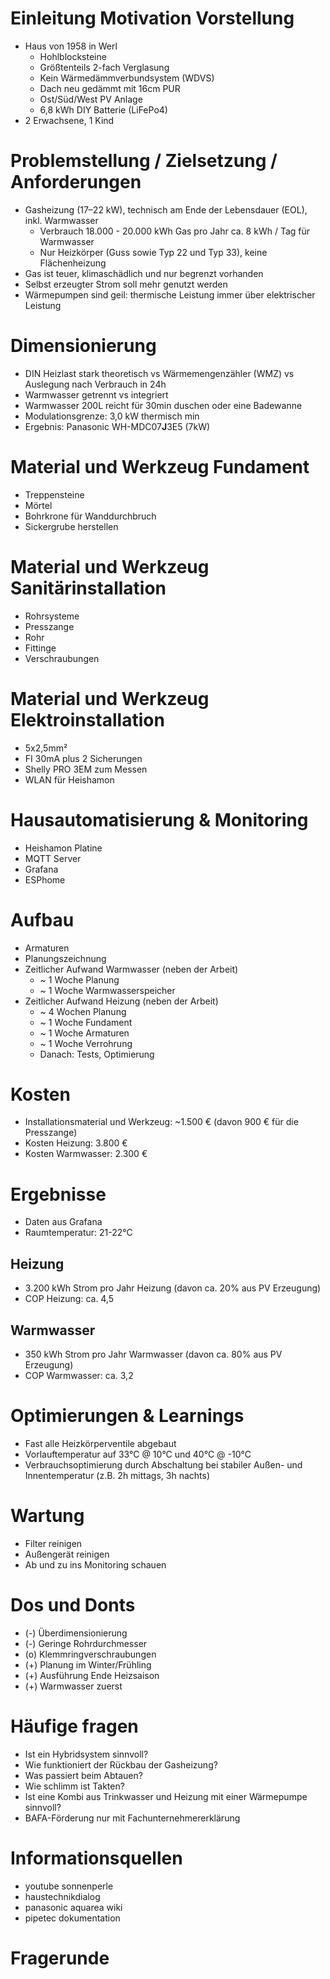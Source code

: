 # Einleitung Motivation Vorstellung
* Haus von 1958 in Werl
  * Hohlblocksteine
  * Größtenteils 2-fach Verglasung
  * Kein Wärmedämmverbundsystem (WDVS)
  * Dach neu gedämmt mit 16cm PUR
  * Ost/Süd/West PV Anlage
  * 6,8 kWh DIY Batterie (LiFePo4)
* 2 Erwachsene, 1 Kind

# Problemstellung / Zielsetzung / Anforderungen
* Gasheizung (17–22 kW), technisch am Ende der Lebensdauer (EOL), inkl. Warmwasser
    * Verbrauch 18.000 - 20.000 kWh Gas pro Jahr ca. 8 kWh / Tag für Warmwasser
    * Nur Heizkörper (Guss sowie Typ 22 und Typ 33), keine Flächenheizung
* Gas ist teuer, klimaschädlich und nur begrenzt vorhanden
* Selbst erzeugter Strom soll mehr genutzt werden
* Wärmepumpen sind geil: thermische Leistung immer über elektrischer Leistung

# Dimensionierung
* DIN Heizlast stark theoretisch vs Wärmemengenzähler (WMZ) vs Auslegung nach Verbrauch in 24h
* Warmwasser getrennt vs integriert
* Warmwasser 200L reicht für 30min duschen oder eine Badewanne
* Modulationsgrenze: 3,0 kW thermisch min
* Ergebnis: Panasonic WH-MDC07**J**3E5 (7kW)

# Material und Werkzeug Fundament
* Treppensteine
* Mörtel
* Bohrkrone für Wanddurchbruch
* Sickergrube herstellen

# Material und Werkzeug Sanitärinstallation
* Rohrsysteme
* Presszange
* Rohr
* Fittinge
* Verschraubungen

# Material und Werkzeug Elektroinstallation
* 5x2,5mm²
* FI 30mA plus 2 Sicherungen
* Shelly PRO 3EM zum Messen
* WLAN für Heishamon

# Hausautomatisierung & Monitoring
* Heishamon Platine
* MQTT Server
* Grafana
* ESPhome

# Aufbau
* Armaturen
* Planungszeichnung
* Zeitlicher Aufwand Warmwasser (neben der Arbeit)
    * ~ 1 Woche Planung
    * ~ 1 Woche Warmwasserspeicher
* Zeitlicher Aufwand Heizung (neben der Arbeit)
    * ~ 4 Wochen Planung
    * ~ 1 Woche Fundament
    * ~ 1 Woche Armaturen
    * ~ 1 Woche Verrohrung
    * Danach: Tests, Optimierung

# Kosten
* Installationsmaterial und Werkzeug: ~1.500 € (davon 900 € für die Presszange)
* Kosten Heizung: 3.800 €
* Kosten Warmwasser: 2.300 €

# Ergebnisse
* Daten aus Grafana
* Raumtemperatur: 21-22°C

## Heizung
* 3.200 kWh Strom pro Jahr Heizung (davon ca. 20% aus PV Erzeugung)
* COP Heizung: ca. 4,5

## Warmwasser
* 350 kWh Strom pro Jahr Warmwasser (davon ca. 80% aus PV Erzeugung)
* COP Warmwasser: ca. 3,2

# Optimierungen & Learnings
* Fast alle Heizkörperventile abgebaut
* Vorlauftemperatur auf 33°C @ 10°C und 40°C @ -10°C
* Verbrauchsoptimierung durch Abschaltung bei stabiler Außen- und Innentemperatur (z.B. 2h mittags, 3h nachts)

# Wartung
* Filter reinigen
* Außengerät reinigen
* Ab und zu ins Monitoring schauen

# Dos und Donts
* (-) Überdimensionierung
* (-) Geringe Rohrdurchmesser
* (o) Klemmringverschraubungen
* (+) Planung im Winter/Frühling
* (+) Ausführung Ende Heizsaison
* (+) Warmwasser zuerst

# Häufige fragen
* Ist ein Hybridsystem sinnvoll?
* Wie funktioniert der Rückbau der Gasheizung?
* Was passiert beim Abtauen?
* Wie schlimm ist Takten?
* Ist eine Kombi aus Trinkwasser und Heizung mit einer Wärmepumpe sinnvoll?
* BAFA-Förderung nur mit Fachunternehmererklärung

# Informationsquellen
* youtube sonnenperle
* haustechnikdialog
* panasonic aquarea wiki
* pipetec dokumentation

# Fragerunde
